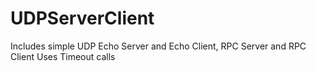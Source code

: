 # UDPServerClient
Includes simple UDP Echo Server and Echo Client, RPC Server and RPC Client Uses Timeout calls
